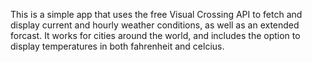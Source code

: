 This is a simple app that uses the free Visual Crossing API to fetch and display current and hourly weather conditions, as well as an extended forcast. It works for cities around the world, and includes the option to display temperatures in both fahrenheit and celcius.
